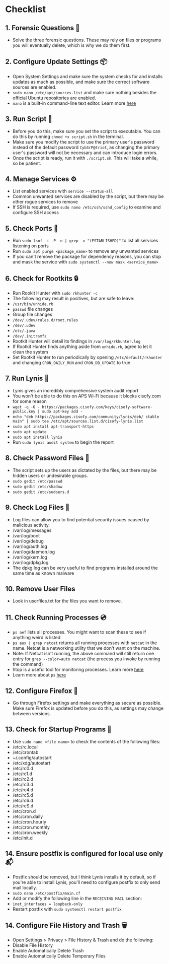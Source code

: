 # Checklist

## 1. Forensic Questions 🔎

* Solve the three forensic questions. These may rely on files or programs you will eventually delete, which is why we do them first.

## 2. Configure Update Settings 📦

* Open System Settings and make sure the system checks for and installs updates as much as possible, and make sure the correct software sources are enabled.
* `sudo nano /etc/apt/sources.list` and make sure nothing besides the official Ubuntu repositories are enabled.
* `nano` is a built-in command-line text editor. Learn more [here](https://help.ubuntu.com/community/Nano)

## 3. Run Script 📜

* Before you do this, make sure you set the script to executable. You can do this by running `chmod +x script.sh` in the terminal.
* Make sure you modify the script to use the primary user's password instead of the default password `Cyb3rP@triot`, as changing the primary user's password will not be necessary and can introduce login errors.
* Once the script is ready, run it with `./script.sh`. This will take a while, so be patient.

## 4. Manage Services ⚙️

* List enabled services with `service --status-all`
* Common unwanted services are disabled by the script, but there may be other rogue services to remove
* If SSH is required, use `sudo nano /etc/ssh/sshd_config` to examine and configure SSH access

## 5. Check Ports 🚤

* Run `sudo lsof -i -P -n | grep -v "(ESTABLISHED)"` to list all services listening on ports
* Run `sudo apt purge <package_name>` to remove any unwanted services
* If you can't remove the package for dependency reasons, you can stop and mask the service with `sudo systemctl --now mask <service_name>`

## 6. Check for Rootkits 🔒

* Run Rookit Hunter with `sudo rkhunter -c`
* The following may result in positives, but are safe to leave:
* `/usr/bin/unhide.rb`
* `passwd` file changes
* Group file changes
* `/dev/.udev/rules.d/root.rules`
* `/dev/.udev`
* `/etc/.java`
* `/dev/.initramfs`
* Rootkit Hunter will detail its findings in `/var/log/rkhunter.log`
* If Rootkit Hunter finds anything aside from `unhide.rb`, agree to let it clean the system
* Set Rootkit Hunter to run periodically by opening `/etc/default/rkhunter` and changing `CRON_DAILY_RUN` and `CRON_DB_UPDATE` to true

## 7. Run Lynis 📝

* Lynis gives an incredibly comprehensive system audit report
* You won't be able to do this on APS Wi-Fi because it blocks cisofy.com for some reason
* `wget -q -O - https://packages.cisofy.com/keys/cisofy-software-public.key | sudo apt-key add -`
* `echo "deb https://packages.cisofy.com/community/lynis/deb/ stable main" | sudo tee /etc/apt/sources.list.d/cisofy-lynis.list`
* `sudo apt install apt-transport-https`
* `sudo apt update`
* `sudo apt install lynis`
* Run `sudo lynis audit system` to begin the report

## 8. Check Password Files 🔑

* The script sets up the users as dictated by the files, but there may be hidden users or undesirable groups.
* `sudo gedit /etc/passwd`
* `sudo gedit /etc/shadow`
* `sudo gedit /etc/sudoers.d`

## 9. Check Log Files 📄

* Log files can allow you to find potential security issues caused by malicious activity.
* /var/log/messages
* /var/log/boot
* /var/log/debug
* /var/log/auth.log
* /var/log/daemon.log
* /var/log/kern.log
* /var/log/dpkg.log
* The dpkg log can be very useful to find programs installed around the same time as known malware

## 10. Remove User Files

* Look in userfiles.txt for the files you want to remove.

## 11. Check Running Processes 💿

* `ps aef` lists all processes. You might want to scan these to see if anything weird is listed
* `ps aux | grep netcat` returns all running processes with `netcat` in the name. Netcat is a networking utility that we don't want on the machine.
* Note: If Netcat isn't running, the above command will still return one entry for `grep --color=auto netcat` (the process you invoke by running the command)
* htop is a useful tool for monitoring processes. Learn more [here](https://www.tecmint.com/htop-cpu-monitoring-tool-in-linux/)
* Learn more about `ps` [here](https://www.computernetworkingnotes.com/linux-tutorials/ps-aux-command-and-ps-command-explained.html)

## 12. Configure Firefox 🦊

* Go through Firefox settings and make everything as secure as possible. Make sure Firefox is updated before you do this, as settings may change between versions.

## 13. Check for Startup Programs 🚀

* Use `sudo nano <file name>` to check the contents of the following files:
* /etc/rc.local
* /etc/crontab
* ~/.config/autostart
* /etc/xdg/autostart
* /etc/rc0.d
* /etc/rc1.d
* /etc/rc2.d
* /etc/rc3.d
* /etc/rc4.d
* /etc/rc5.d
* /etc/rc6.d
* /etc/rcS.d
* /etc/cron.d
* /etc/cron.daily
* /etc/cron.hourly
* /etc/cron.monthly
* /etc/cron.weekly
* /etc/init.d

## 14. Ensure postfix is configured for local use only 📬

* Postfix should be removed, but I think Lynis installs it by default, so if you're able to install Lynis, you'll need to configure postfix to only send mail locally.
* `sudo nano /etc/postfix/main.cf`
* Add or modify the following line in the `RECEIVING MAIL` section:
* `inet_interfaces = loopback-only`
* Restart postfix with `sudo systemctl restart postfix`

## 14. Configure File History and Trash 🗑️

* Open Settings > Privacy > File History & Trash and do the following:
* Disable File History
* Enable Automatically Delete Trash
* Enable Automatically Delete Temporary Files
